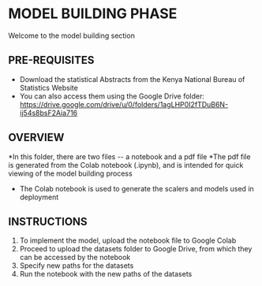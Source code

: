 # MODEL BUILDING PHASE

Welcome to the model building section

## PRE-REQUISITES
* Download the statistical Abstracts from the Kenya National Bureau of Statistics Website
* You can also access them using the Google Drive folder: https://drive.google.com/drive/u/0/folders/1agLHP0I2fTDuB6N-ij54s8bsF2Aia716

## OVERVIEW
*In this folder, there are two files -- a notebook and a pdf file
*The pdf file is generated from the Colab notebook (.ipynb), and is intended for quick viewing of
the model building process
* The Colab notebook is used to generate the scalers and models used in deployment


## INSTRUCTIONS
1. To implement the model, upload the notebook file to Google Colab
2. Proceed to upload the datasets folder to Google Drive, from which they can be accessed by the notebook
3. Specify new paths for the datasets
4. Run the notebook with the new paths of the datasets
